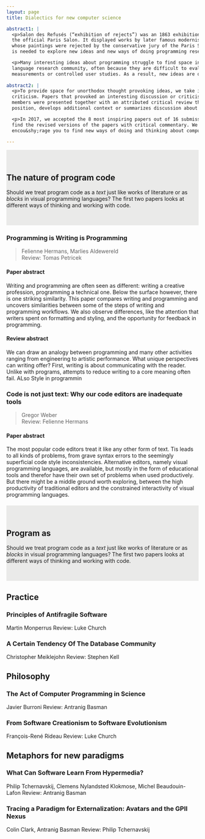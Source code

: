 ```yaml
---
layout: page
title: Dialectics for new computer science

abstract1: |
  <p>Salon des Refusés (“exhibition of rejects”) was an 1863 exhibition of artworks rejected from
  the official Paris Salon. It displayed works by later famous modernists such as Édouard Manet,
  whose paintings were rejected by the conservative jury of the Paris Salon. We feel that a similar space 
  is needed to explore new ideas and new ways of doing programming research and computer science.</p>

  <p>Many interesting ideas about programming struggle to find space in the modern programming 
  language research community, often because they are difficult to evaluate using proofs, 
  measurements or controlled user studies. As a result, new ideas are often seen as “unscientific”.</p>
  
abstract2: |
  <p>To provide space for unorthodox thought provoking ideas, we take inspiration from literary
  criticism. Papers that provoked an interesting discussion or criticism among the program committee 
  members were presented together with an attributed critical review that presents an alternative
  position, develops additional context or summarizes discussion about the work.</p>

  <p>In 2017, we accepted the 8 most inspiring papers out of 16 submissions. Below, you'll
  find the revised versions of the papers with critical commentary. We hope both will
  encou&shy;rage you to find new ways of doing and thinking about computer science!</p>

---
```


<div style="background:#EAEAE9;padding:30px 0px 30px 0px;margin:0px 0px 20px 0px;">
<div class="container">
<div class="row"><div class="col-md-9" markdown="1">

## The nature of program code

Should we treat program code as a _text_ just like works of literature or as _blocks_ in 
visual programming languages? The first two papers looks at different ways of thinking and
working with code. 

</div></div>
</div>
</div>

<div class="container">
<div class="row"><div class="col-md-6" markdown="1">

### Programming is Writing is Programming

> Felienne Hermans, Marlies Aldewereld<br />
> Review: Tomas Petricek

#### Paper abstract 
Writing and programming are often seen as different: writing a creative profession, 
programming a technical one. Below the surface however, there is one striking similarity.
This paper compares writing and programming and uncovers similarities between some of the steps 
of writing and programming workflows. We also observe differences, like the attention that 
writers spent on formatting and styling, and the opportunity for feedback in programming.

#### Review abstract
We can draw an analogy between programming and many other activities ranging from engineering
to artistic performance. What unique perspectives can writing offer? First, writing is about
communicating with the reader. Unlike with programs, attempts to reduce writing to a core meaning
often fail. ALso Style in programmin


</div>
<div class="col-md-6" markdown="1">


### Code is not just text: Why our code editors are inadequate tools

> Gregor Weber<br />
> Review: Felienne Hermans

#### Paper abstract
The most popular code editors treat it like any other form of text.
Tis leads to all kinds of problems, from grave syntax errors to the
seemingly superficial code style inconsistencies. Alternative editors,
namely visual programming languages, are available, but mostly
in the form of educational tools and therefor have their own set of
problems when used productively. But there might be a middle ground
worth exploring, between the high productivity of traditional editors
and the constrained interactivity of visual programming languages.


</div></div>
</div>

<div style="background:#EAEAE9;padding:30px 0px 30px 0px;margin:20px 0px 20px 0px;">
<div class="container">
<div class="row"><div class="col-md-9" markdown="1">

## Program as 

Should we treat program code as a _text_ just like works of literature or as _blocks_ in 
visual programming languages? The first two papers looks at different ways of thinking and
working with code. 

</div></div>
</div>
</div>

<div class="container" markdown="1">


## Practice

### Principles of Antifragile Software
Martin Monperrus
Review: Luke Church
	
### A Certain Tendency Of The Database Community
Christopher Meiklejohn
Review: Stephen Kell

## Philosophy

### The Act of Computer Programming in Science
Javier Burroni
Review: Antranig Basman

### From Software Creationism to Software Evolutionism
François-René Rideau
Review: Luke Church

## Metaphors for new paradigms

### What Can Software Learn From Hypermedia?
Philip Tchernavskij, Clemens Nylandsted Klokmose, Michel Beaudouin-Lafon
Review: Antranig Basman

### Tracing a Paradigm for Externalization: Avatars and the GPII Nexus
Colin Clark, Antranig Basman
Review: Philip Tchernavskij
	
</div>
